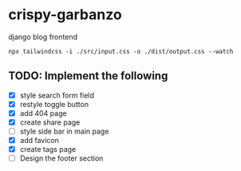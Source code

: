 # crispy-garbanzo

django blog frontend

`npx tailwindcss -i ./src/input.css -o ./dist/output.css --watch`

## TODO: Implement the following

- [x] style search form field
- [x] restyle toggle button
- [x] add 404 page
- [x] create share page
- [ ] style side bar in main page
- [x] add favicon
- [x] create tags page
- [ ] Design the footer section
